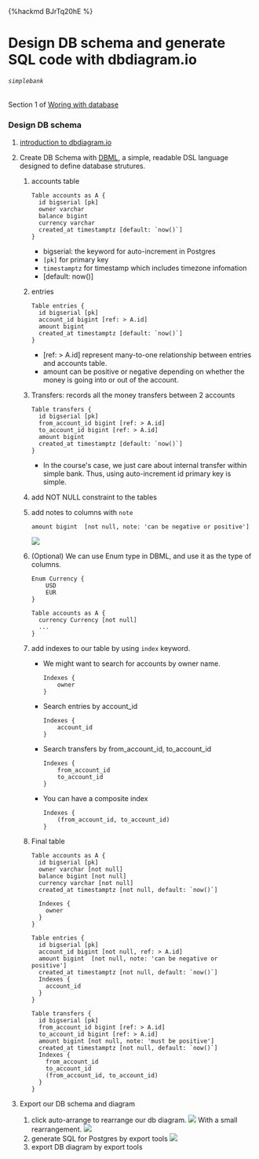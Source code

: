 {%hackmd BJrTq20hE %}
# Design DB schema and generate SQL code with dbdiagram.io
###### `simplebank`
Section 1 of [Woring with database](/M50RMDDUS7WN3uDwrZ45lg)

### Design DB schema
1. [introduction to dbdiagram.io](/gWhQXaTjTHCBkgFlF2hMbg)
2. Create DB Schema with [DBML](https://www.dbml.org/docs/#project-definition), a simple, readable DSL language designed to define database strutures.
    1. accounts table
        ```DBML
        Table accounts as A {
          id bigserial [pk]
          owner varchar
          balance bigint
          currency varchar
          created_at timestamptz [default: `now()`]
        }
        ```
        - bigserial: the keyword for auto-increment in Postgres
        - `[pk]` for primary key
        - `timestamptz` for timestamp which includes timezone infomation
        - [default: now()]
    2. entries
        ```DBML
        Table entries {
          id bigserial [pk]
          account_id bigint [ref: > A.id]
          amount bigint
          created_at timestamptz [default: `now()`]
        }
        ```
        - [ref: > A.id] represent many-to-one relationship between entries and accounts table.
        - amount can be positive or negative depending on whether the money is going into or out of the account.
    3. Transfers: records all the money transfers between 2 accounts
        ```DBML
        Table transfers {
          id bigserial [pk]
          from_account_id bigint [ref: > A.id]
          to_account_id bigint [ref: > A.id]
          amount bigint
          created_at timestamptz [default: `now()`]
        }
        ```
        - In the course's case, we just care about internal transfer within simple bank. Thus, using auto-increment id primary key is simple.


    4. add NOT NULL constraint to the tables
    5. add notes to columns with `note`
        ```
        amount bigint  [not null, note: 'can be negative or positive']
        ```
        ![](https://i.imgur.com/mXHuQd6.png)

    6. (Optional) We can use Enum type in DBML, and use it as the type of columns.
        ```
        Enum Currency {
            USD
            EUR
        }
        
        Table accounts as A {
          currency Currency [not null]
          ...
        }
        ```
    7. add indexes to our table by using `index` keyword.
        - We might want to search for accounts by owner name.
            ```
            Indexes {
                owner
            }
            ```
        - Search entries by account_id
            ```
            Indexes {
                account_id
            }
            ```
        - Search transfers by from_account_id, to_account_id
            ```
            Indexes {
                from_account_id
                to_account_id
            }
            ```
        - You can have a composite index
            ```
            Indexes {
                (from_account_id, to_account_id)
            }
            ```
    8. Final table
        ```dbml
        Table accounts as A {
          id bigserial [pk]
          owner varchar [not null]
          balance bigint [not null]
          currency varchar [not null]
          created_at timestamptz [not null, default: `now()`]

          Indexes {
            owner
          }
        }

        Table entries {
          id bigserial [pk]
          account_id bigint [not null, ref: > A.id]
          amount bigint  [not null, note: 'can be negative or positive']
          created_at timestamptz [not null, default: `now()`]
          Indexes {
            account_id
          }
        }

        Table transfers {
          id bigserial [pk]
          from_account_id bigint [ref: > A.id]
          to_account_id bigint [ref: > A.id]
          amount bigint [not null, note: 'must be positive']
          created_at timestamptz [not null, default: `now()`]
          Indexes {
            from_account_id
            to_account_id
            (from_account_id, to_account_id)
          }
        }
        ```


3. Export our DB schema and diagram
    1. click auto-arrange to rearrange our db diagram.
        ![](https://i.imgur.com/41PCboA.png)
        With a small rearrangement.
        ![](https://i.imgur.com/4uVxuat.png)
    2. generate SQL for Postgres by export tools
        ![](https://i.imgur.com/BftzuYN.png)
    3. export DB diagram by export tools
